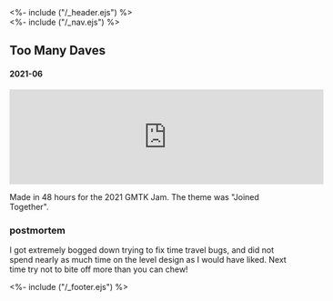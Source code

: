 <!DOCTYPE html>
<html lang="en">
<head>
<%- include ("/_header.ejs") %>
</head>
<body>
<div class="wrapper">
<%- include ("/_nav.ejs") %>
<section id="main-content">
<h1 class="post-title">Too Many Daves</h1>
<h4 class="post-meta">2021-06</h4>

<iframe frameborder="0" src="https://itch.io/embed/1079868?bg_color=8ecc74&amp;fg_color=291814&amp;link_color=e0964c&amp;border_color=f2cfb8" width="552" height="167"><a href="https://pancelor.itch.io/too-many-daves-gmtk2021">too many daves by pancelor</a></iframe>

Made in 48 hours for the 2021 GMTK Jam. The theme was "Joined Together".

### postmortem

I got extremely bogged down trying to fix time travel bugs, and did not spend nearly as much time on the level design as I would have liked. Next time try not to bite off more than you can chew!

</section>
<%- include ("/_footer.ejs") %>
</body>
</html>
